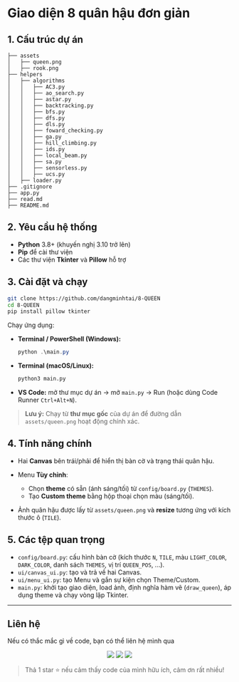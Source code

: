 # Giao diện 8 quân hậu đơn giản

## 1. Cấu trúc dự án
```text
├── assets
│   ├── queen.png
│   ├── rook.png
├── helpers
│   ├── algorithms
│   │   ├── AC3.py
│   │   ├── ao_search.py
│   │   ├── astar.py
│   │   ├── backtracking.py
│   │   ├── bfs.py
│   │   ├── dfs.py
│   │   ├── dls.py
│   │   ├── foward_checking.py
│   │   ├── ga.py
│   │   ├── hill_climbing.py
│   │   ├── ids.py
│   │   ├── local_beam.py
│   │   ├── sa.py
│   │   ├── sensorless.py
│   │   ├── ucs.py
│   ├── loader.py
├── .gitignore
├── app.py
├── read.md
├── README.md
```
## 2. Yêu cầu hệ thống

* **Python** 3.8+ (khuyến nghị 3.10 trở lên)
* **Pip** để cài thư viện
* Các thư viện **Tkinter** và **Pillow** hỗ trợ


## 3. Cài đặt và chạy

```bash
git clone https://github.com/dangminhtai/8-QUEEN
cd 8-QUEEN
pip install pillow tkinter
```
Chạy ứng dụng:

* **Terminal / PowerShell (Windows):**

  ```powershell
  python .\main.py
  ```
* **Terminal (macOS/Linux):**

  ```bash
  python3 main.py
  ```
* **VS Code:** mở thư mục dự án → mở `main.py` → Run (hoặc dùng Code Runner `Ctrl+Alt+N`).

> **Lưu ý:** Chạy từ **thư mục gốc** của dự án để đường dẫn `assets/queen.png` hoạt động chính xác.

## 4. Tính năng chính

* Hai **Canvas** bên trái/phải để hiển thị bàn cờ và trạng thái quân hậu.
* Menu **Tùy chỉnh**:

  * Chọn **theme** có sẵn (ánh sáng/tối) từ `config/board.py` (`THEMES`).
  * Tạo **Custom theme** bằng hộp thoại chọn màu (sáng/tối).
* Ảnh quân hậu được lấy từ `assets/queen.png` và **resize** tương ứng với kích thước ô (`TILE`).

## 5. Các tệp quan trọng

* `config/board.py`: cấu hình bàn cờ (kích thước `N`, `TILE`, màu `LIGHT_COLOR`, `DARK_COLOR`, danh sách `THEMES`, vị trí `QUEEN_POS`, ...).
* `ui/canvas_ui.py`: tạo và trả về hai Canvas.
* `ui/menu_ui.py`: tạo Menu và gắn sự kiện chọn Theme/Custom.
* `main.py`: khởi tạo giao diện, load ảnh, định nghĩa hàm vẽ (`draw_queen`), áp dụng theme và chạy vòng lặp Tkinter.

---

## Liên hệ

Nếu có thắc mắc gì về code, bạn có thể liên hệ mình qua

<p align="center">
  <a href="mailto:dmt826321@gmail.com"><img src="https://img.shields.io/badge/Gmail-D14836?logo=gmail&logoColor=white&style=for-the-badge"/></a>
  <a href="https://facebook.com/tamidanopro"><img src="https://img.shields.io/badge/Facebook-1877F2?logo=facebook&logoColor=white&style=for-the-badge"/></a>
  <a href="https://github.com/dangminhtai"><img src="https://img.shields.io/badge/GitHub-181717?logo=github&logoColor=white&style=for-the-badge"/></a>
</p>

> Thả 1 star ⭐ nếu cảm thấy code của mình hữu ích, cảm ơn rất nhiều!
